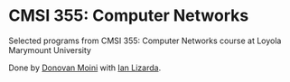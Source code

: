 # CMSI 355: Computer Networks
Selected programs from CMSI 355: Computer Networks course at Loyola Marymount University

Done by [Donovan Moini](https://github.com/dmoini) with [Ian Lizarda](https://github.com/ianlizzo).
